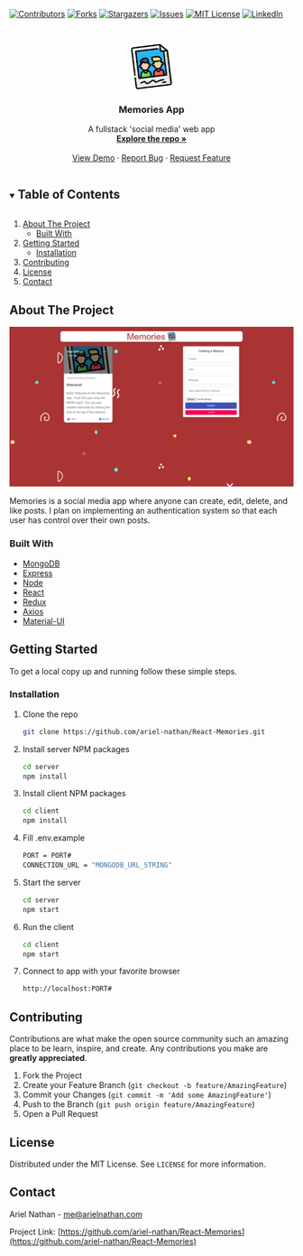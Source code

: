 <!--
*** Thanks for checking out the Best-README-Template. If you have a suggestion
*** that would make this better, please fork the repo and create a pull request
*** or simply open an issue with the tag "enhancement".
*** Thanks again! Now go create something AMAZING! :D
***
***
***
*** To avoid retyping too much info. Do a search and replace for the following:
*** ariel-nathan, React-Memories, twitter_handle, email, project_title, project_description
-->

<!-- PROJECT SHIELDS -->
<!--
*** I'm using markdown "reference style" links for readability.
*** Reference links are enclosed in brackets [ ] instead of parentheses ( ).
*** See the bottom of this document for the declaration of the reference variables
*** for contributors-url, forks-url, etc. This is an optional, concise syntax you may use.
*** https://www.markdownguide.org/basic-syntax/#reference-style-links
-->

[![Contributors][contributors-shield]][contributors-url]
[![Forks][forks-shield]][forks-url]
[![Stargazers][stars-shield]][stars-url]
[![Issues][issues-shield]][issues-url]
[![MIT License][license-shield]][license-url]
[![LinkedIn][linkedin-shield]][linkedin-url]

<!-- PROJECT LOGO -->
<br />
<p align="center">
  <a href="https://github.com/ariel-nathan/React-Memories">
    <img src="images/logo.png" alt="Logo" width="80" height="80">
  </a>

  <h3 align="center">Memories App</h3>

  <p align="center">
    A fullstack 'social media' web app
    <br />
    <a href="https://github.com/ariel-nathan/React-Memories"><strong>Explore the repo »</strong></a>
    <br />
    <br />
    <a href="https://reactmemories.netlify.app/">View Demo</a>
    ·
    <a href="https://github.com/ariel-nathan/React-Memories/issues">Report Bug</a>
    ·
    <a href="https://github.com/ariel-nathan/React-Memories/issues">Request Feature</a>
  </p>
</p>

<!-- TABLE OF CONTENTS -->
<details open="open">
  <summary><h2 style="display: inline-block">Table of Contents</h2></summary>
  <ol>
    <li>
      <a href="#about-the-project">About The Project</a>
      <ul>
        <li><a href="#built-with">Built With</a></li>
      </ul>
    </li>
    <li>
      <a href="#getting-started">Getting Started</a>
      <ul>
        <li><a href="#installation">Installation</a></li>
      </ul>
    </li>
    <li><a href="#contributing">Contributing</a></li>
    <li><a href="#license">License</a></li>
    <li><a href="#contact">Contact</a></li>
  </ol>
</details>

<!-- ABOUT THE PROJECT -->

## About The Project

<p align="center">
  <img src="images/memories-app.png" alt="app">
</p>

Memories is a social media app where anyone can create, edit, delete, and like posts. I plan on implementing an authentication system so that each user has control over their own posts.

### Built With

- [MongoDB](https://www.mongodb.com/)
- [Express](https://expressjs.com/)
- [Node](https://nodejs.org/en/)
- [React](https://reactjs.org/)
- [Redux](https://react-redux.js.org/)
- [Axios](https://github.com/axios/axios)
- [Material-UI](https://material-ui.com/)

<!-- GETTING STARTED -->

## Getting Started

To get a local copy up and running follow these simple steps.

### Installation

1. Clone the repo
   ```sh
   git clone https://github.com/ariel-nathan/React-Memories.git
   ```
2. Install server NPM packages
   ```sh
   cd server
   npm install
   ```
3. Install client NPM packages
   ```sh
   cd client
   npm install
   ```
4. Fill .env.example
   ```sh
   PORT = PORT#
   CONNECTION_URL = "MONGODB_URL_STRING"
   ```
5. Start the server
   ```sh
   cd server
   npm start
   ```
6. Run the client
   ```sh
   cd client
   npm start
   ```
7. Connect to app with your favorite browser
   ```sh
   http://localhost:PORT#
   ```

<!-- CONTRIBUTING -->

## Contributing

Contributions are what make the open source community such an amazing place to be learn, inspire, and create. Any contributions you make are **greatly appreciated**.

1. Fork the Project
2. Create your Feature Branch (`git checkout -b feature/AmazingFeature`)
3. Commit your Changes (`git commit -m 'Add some AmazingFeature'`)
4. Push to the Branch (`git push origin feature/AmazingFeature`)
5. Open a Pull Request

<!-- LICENSE -->

## License

Distributed under the MIT License. See `LICENSE` for more information.

<!-- CONTACT -->

## Contact

Ariel Nathan - me@arielnathan.com

Project Link: [https://github.com/ariel-nathan/React-Memories](https://github.com/ariel-nathan/React-Memories)

<!-- MARKDOWN LINKS & IMAGES -->
<!-- https://www.markdownguide.org/basic-syntax/#reference-style-links -->

<!-- MARKDOWN LINKS & IMAGES -->
<!-- https://www.markdownguide.org/basic-syntax/#reference-style-links -->

[contributors-shield]: https://img.shields.io/github/contributors/ariel-nathan/repo.svg?style=for-the-badge
[contributors-url]: https://github.com/ariel-nathan/React-Memories/graphs/contributors
[forks-shield]: https://img.shields.io/github/forks/ariel-nathan/repo.svg?style=for-the-badge
[forks-url]: https://github.com/ariel-nathan/React-Memories/network/members
[stars-shield]: https://img.shields.io/github/stars/ariel-nathan/repo.svg?style=for-the-badge
[stars-url]: https://github.com/ariel-nathan/React-Memories/stargazers
[issues-shield]: https://img.shields.io/github/issues/ariel-nathan/repo.svg?style=for-the-badge
[issues-url]: https://github.com/ariel-nathan/React-Memories/issues
[license-shield]: https://img.shields.io/github/license/ariel-nathan/repo.svg?style=for-the-badge
[license-url]: https://github.com/ariel-nathan/React-Memories/blob/master/LICENSE.txt
[linkedin-shield]: https://img.shields.io/badge/-LinkedIn-black.svg?style=for-the-badge&logo=linkedin&colorB=555
[linkedin-url]: https://linkedin.com/in/ariel-nathan
